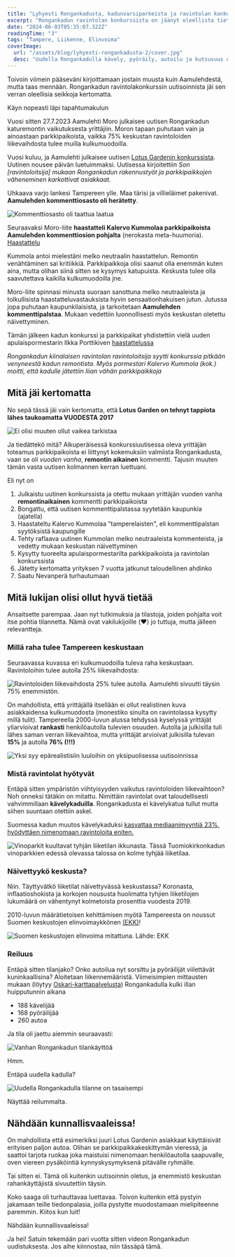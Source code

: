 ```yaml
---
title: "Lyhyesti Rongankadusta, kadunvarsiparkeista ja ravintolan konkurssista"
excerpt: "Rongankadun ravintolan konkurssista on jäänyt oleellista tietoa kertomatta."
date: "2024-06-03T05:35:07.322Z"
readingTime: "3"
tags: "Tampere, Liikenne, Elinvoima"
coverImage:
  url: "/assets/blog/lyhyesti-rongankadusta-2/cover.jpg"
  desc: "Uudella Rongankadulla kävely, pyöräily, autoilu ja kutsuvuus ovat huomioitu tasapuolisesti. Tässä ajetaan uudella pyörätiellä"
---
```


Toivoin viimein pääseväni kirjoittamaan jostain muusta kuin Aamulehdestä, mutta taas mennään. Rongankadun ravintolakonkurssin uutisoinnista jäi sen verran oleellisia seikkoja kertomatta. 

Käyn nopeasti läpi tapahtumakulun

Vuosi sitten 27.7.2023 Aamulehti Moro julkaisee uutisen Rongankadun katuremontin vaikutuksesta yrittäjiin. Moron tapaan puhutaan vain ja ainoastaan parkkipaikoista, vaikka 75% keskustan ravintoloiden liikevaihdosta tulee muilla kulkumuodoilla.

Vuosi kuluu, ja Aamulehti julkaisee uutisen [Lotus Gardenin konkurssista](https://www.aamulehti.fi/talous/art-2000010458719.html). Uutinen nousee päivän luetuimmaksi. Uutisessa kirjoitettiin *Son \[ravintoloitsija\] mukaan Rongankadun rakennustyöt ja parkkipaikkojen väheneminen karkottivat asiakkaat.*

Uhkaava varjo lankesi Tampereen ylle. Maa tärisi ja villieläimet pakenivat. **Aamulehden kommenttiosasto oli herätetty**.

![Kommenttiosasto oli taattua laatua](/assets/blog/lyhyesti-rongankadusta-2/kommentit.jpg)

Seuraavaksi Moro-liite **haastatteli Kalervo Kummolaa parkkipaikoista Aamulehden kommenttiosion pohjalta** (nerokasta meta-huumoria). [Haastattelu](https://www.aamulehti.fi/moro/art-2000010466460.html)

Kummola antoi mielestäni melko neutraalin haastattelun. Remontin venähtäminen sai kritiikkiä. Parkkipaikkoja olisi saanut olla enemmän kuten aina, mutta olihan siinä sitten se kysymys katupuista. Keskusta tulee olla saavutettava kaikilla kulkumuodoilla jne.

Moro-liite spinnasi minusta suoraan sanottuna melko neutraaleista ja tolkullisista haastatteluvastauksista hyvin sensaationhakuisen jutun. Jutussa jopa puhutaan kaupunkilaisista, ja tarkoitetaan **Aamulehden kommenttipalstaa**. Mukaan vedettiin luonnollisesti myös keskustan oletettu näivettyminen.

Tämän jälkeen kadun konkurssi ja parkkipaikat yhdistettiin vielä uuden apulaispormestarin Ilkka Porttikiven [haastattelussa](https://www.aamulehti.fi/tampere/art-2000010468843.html) 

*Rongankadun kiinalaisen ravintolan ravintoloitsija syytti konkurssia pitkään venyneestä kadun remontista. Myös pormestari Kalervo Kummola (kok.) moitti, että kadulle jätettiin liian vähän parkkipaikkoja*

## Mitä jäi kertomatta

No sepä tässä jäi vain kertomatta, että **Lotus Garden on tehnyt tappiota lähes taukoamatta VUODESTA 2017**

![Ei olisi muuten ollut vaikea tarkistaa](/assets/blog/lyhyesti-rongankadusta-2/voitto.jpg)

Ja tiedättekö mitä? Alkuperäisessä konkurssiuutisessa oleva yrittäjän toteamus parkkipaikoista ei liittynyt kokemuksiin valmiista Rongankadusta, vaan se oli *vuoden vanha*, **remontin aikainen** kommentti. Tajusin muuten tämän vasta uutisen kolmannen kerran luettuani.

Eli nyt on

1. Julkaistu uutinen konkurssista ja otettu mukaan yrittäjän vuoden vanha **remontinaikainen** kommentti parkkipaikoista
2. Bongattu, että uutisen kommenttipalstassa syytetään kaupunkia (ajatella)
3. Haastateltu Kalervo Kummolaa "tamperelaisten", eli kommenttipalstan syytöksistä kaupungille
4. Tehty raflaava uutinen Kummolan melko neutraaleista kommenteista, ja vedetty mukaan keskustan näivettyminen
5. Kysytty tuoreelta apulaispormestarilta parkkipaikoista ja ravintolan konkurssista
6. Jätetty kertomatta yrityksen 7 vuotta jatkunut taloudellinen ahdinko
8. Saatu Nevanperä turhautumaan

## Mitä lukijan olisi ollut hyvä tietää

Ansaitsette parempaa. Jaan nyt tutkimuksia ja tilastoja, joiden pohjalta voit itse pohtia tilannetta. Nämä ovat vakilukijoille (❤️) jo tuttuja, mutta jälleen relevantteja.

### Millä raha tulee Tampereen keskustaan

Seuraavassa kuvassa eri kulkumuodoilla tuleva raha keskustaan. Ravintoloihin tulee autolla 25% liikevaihdosta:

![Ravintoloiden liikevaihdosta 25% tulee autolla. Aamulehti sivuutti täysin 75% enemmistön.](/assets/blog/80-luku-vs-nykyaika/kulkutapa-kulutus-tre.jpg)

On mahdollista, että yrittäjällä itsellään ei ollut realistinen kuva asiakkaidensa kulkumuodosta (monestiko sinulta on ravintolassa kysytty millä tulit). Tampereella 2000-luvun alussa tehdyssä kyselyssä yrittäjät yliarvioivat **rankasti** henkilöautolla tulevien osuuden. Autolla ja julkisilla tuli lähes saman verran liikevaihtoa, mutta yrittäjät arvioivat julkisilla tulevan **15%** ja autolla **76% (!!!)**

![Yksi syy epärealistisiin luuloihin on yksipuolisessa uutisoinnissa](/assets/blog/80-luku-vs-nykyaika/kulkutapa-vanha-tre.jpeg)

### Mistä ravintolat hyötyvät

Entäpä sitten ympäristön viihtyisyyden vaikutus ravintoloiden liikevaihtoon? Noh onneksi tätäkin on mitattu. Nimittäin ravintolat ovat taloudellisesti vahvimmillaan **kävelykaduilla**. Rongankadusta ei kävelykatua tullut mutta siihen suuntaan otettiin askel.

Suomessa kadun muutos kävelykaduksi [kasvattaa mediaanimyyntiä 23%, hyödyttäen nimenomaan ravintoloita eniten.](https://www.hel.fi/static/liitteet/kaupunkiymparisto/julkaisut/aineistot/aineistoja-09-20.pdf)

![Vinoparkit kuultavat tyhjän liiketilan ikkunasta. Tässä Tuomiokirkonkadun vinoparkkien edessä olevassa talossa on kolme tyhjää liiketilaa.](/assets/blog/lyhyesti-rongankadusta-2/IMG_6606.JPG)

### Näivettyykö keskusta?

Niin. Täyttyvätkö liiketilat näivettyvässä keskustassa? Koronasta, inflaatioshokista ja korkojen noususta huolimatta tyhjien liiketilojen lukumäärä on vähentynyt kolmetoista prosenttia vuodesta 2019. 

2010-luvun määrätietoisen kehittämisen myötä Tampereesta on noussut Suomen keskustojen elinvoimaykkönen [(EKK)](https://www.salokorpi.com/wp-content/uploads/2023/05/EKK-Suomen-TOP-12-elinvoimaiset-kaupunkikeskustat.pdf)!

![Suomen keskustojen elinvoima mitattuna. Lähde: EKK](/assets/blog/lyhyesti-rongankadusta-2/ekk.jpg)

### Reiluus

Entäpä sitten tilanjako? Onko autoilua nyt sorsittu ja pyöräilijät viilettävät kuninkaallisina? Aloitetaan liikennemääristä. Viimeisimpien mittausten mukaan (löytyy [Oskari-karttapalvelusta](https://kartat.tampere.fi/oskari/)) Rongankadulla kulki illan huipputunnin aikana

- 188 kävelijää
- 168 pyöräilijää
- 260 autoa

Ja tila oli jaettu aiemmin seuraavasti:

![Vanhan Rongankadun tilankäyttöä](/assets/blog/lyhyesti-rongankadusta-2/vanha-rongankatu-katutila.jpg)

Hmm.

Entäpä uudella kadulla?

![Uudella Rongankadulla tilanne on tasaisempi](/assets/blog/lyhyesti-rongankadusta-2/uusi-rongankatu-katutila.jpg)

Näyttää reilummalta.

## Nähdään kunnallisvaaleissa!

On mahdollista että esimerkiksi juuri Lotus Gardenin asiakkaat käyttäisivät erityisen paljon autoa. Olihan se parkkipaikkakeskittymän vieressä, ja saattoi tarjota ruokaa joka maistuisi nimenomaan henkilöautolla saapuvalle, oven viereen pysäköintiä kynnyskysymyksenä pitävälle ryhmälle. 

Tai sitten ei. Tämä oli kuitenkin uutisoinnin oletus, ja enemmistö keskustan rahankäyttäjistä sivuutettiin täysin. 

Koko saaga oli turhauttavaa luettavaa. Toivon kuitenkin että pystyin jakamaan teille tiedonpalasia, joilla pystytte muodostamaan mielipiteenne paremmin. Kiitos kun luit!

Nähdään kunnallisvaaleissa!

<getnotified></getnotified>

Ja hei! Satuin tekemään pari vuotta sitten videon Rongankadun uudistuksesta. Jos aihe kiinnostaa, niin tässäpä tämä.

<youtube videoid="B29BaQw0KUI" caption=""></youtube>


